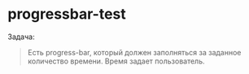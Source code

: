 # progressbar-test

Задача:
> Есть progress-bar, который должен заполняться за заданное количество времени.
> Время задает пользователь.
